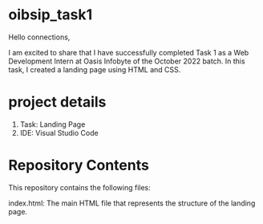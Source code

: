 # oibsip_task1
Hello connections,

I am excited to share that I have successfully completed Task 1 as a Web Development Intern at Oasis Infobyte of the October 2022 batch. In this task, I created a landing page using HTML and CSS.

# project details
1. Task: Landing Page
2. IDE: Visual Studio Code

# Repository Contents
This repository contains the following files:

index.html: The main HTML file that represents the structure of the landing page.
